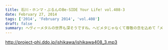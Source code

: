 ```yaml
---
title: 石川・ホンマ・ぶるんのBe-SIDE Your Life! vol.408-3
date: February 27, 2014
tags: ['2014', 'February 2014', 'vol.408']
draft: false
summary: ヘヴィーメタルの世界も深そうですね。ヘビメタじゃなくて尊敬の念を込めて「メタル」って言うんですよね。ビーサイヘビメタ・・・これはちょっと半笑い入りますな。NAMAE
---
```


http://project-phi.ddo.jp/ishikawa/ishikawa408_3.mp3